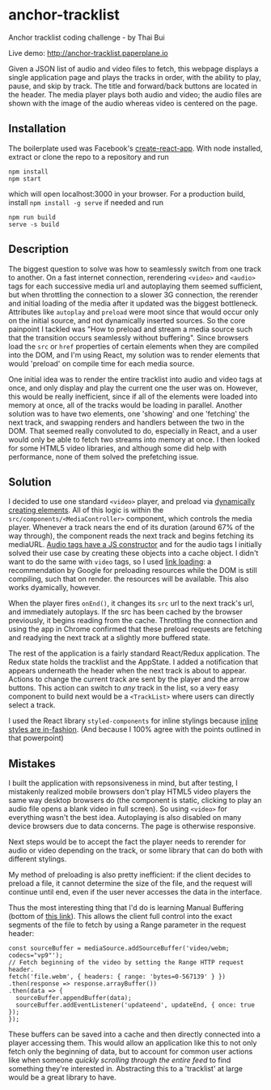 # anchor-tracklist
Anchor tracklist coding challenge - by Thai Bui

Live demo: http://anchor-tracklist.paperplane.io

Given a JSON list of audio and video files to fetch, this webpage displays a single application page and plays the tracks in order, with the ability to play, pause, and skip by track. The title and forward/back buttons are located in the header. The media player plays both audio and video; the audio files are shown with the image of the audio whereas video is centered on the page.

## Installation

The boilerplate used was Facebook's [create-react-app](https://github.com/facebookincubator/create-react-app). With node installed, extract or clone the repo to a repository and run
```
npm install
npm start
```
which will open localhost:3000 in your browser. For a production build, install `npm install -g serve` if needed and run
```
npm run build
serve -s build
```

## Description
The biggest question to solve was how to seamlessly switch from one track to another. On a fast internet connection, rerendering `<video>` and `<audio>` tags for each successive media url and autoplaying them seemed sufficient, but when throttling the connection to a slower 3G connection, the rerender and initial loading of the media after it updated was the biggest bottleneck. Attributes like `autoplay` and `preload` were moot since that would occur only on the initial source, and not dynamically inserted sources. So the core painpoint I tackled was "How to preload and stream a media source such that the transition occurs seamlessly without buffering". Since browsers load the `src` or `href` properties of certain elements when they are compiled into the DOM, and I'm using React, my solution was to render elements that would 'preload' on compile time for each media source.

One initial idea was to render the entire tracklist into audio and video tags at once, and only display and play the current one the user was on. However, this would be really inefficient, since if all of the elements were loaded into memory at once, all of the tracks would be loading in parallel. Another solution was to have two elements, one 'showing' and one 'fetching' the next track, and swapping renders and handlers between the two in the DOM. That seemed really convoluted to do, especially in React, and a user would only be able to fetch two streams into memory at once. I then looked for some HTML5 video libraries, and although some did help with performance, none of them solved the prefetching issue.

## Solution

I decided to use one standard `<video>` player, and preload via [dynamically creating elements](https://developers.google.com/web/updates/2016/03/link-rel-preload). All of this logic is within the `src/components/<MediaController>` component, which controls the media player. Whenever a track nears the end of its duration (around 67% of the way through), the component reads the next track and begins fetching its mediaURL. [Audio tags have a JS constructor](https://stackoverflow.com/questions/31060642/preload-multiple-audio-files) and for the audio tags I initially solved their use case by creating these objects into a cache object. I didn't want to do the same with `video` tags, so I used [link loading](https://developers.google.com/web/fundamentals/media/fast-playback-with-video-preload): a recommendation by Google for preloading resources while the DOM is still compiling, such that on render. the resources will be available. This also works dyamically, however.

When the player fires `onEnd()`, it changes its `src` url to the next track's url, and immediately autoplays. If the src has been cached by the browser previously, it begins reading from the cache. Throttling the connection and using the app in Chrome confirmed that these preload requests are fetching and readying the next track at a slightly more buffered state.

The rest of the application is a fairly standard React/Redux application. The Redux state holds the tracklist and the AppState. I added a notification that appears underneath the header when the next track is about to appear. Actions to change the current track are sent by the player and the arrow buttons. This action can switch to *any* track in the list, so a very easy component to build next would be a `<TrackList>` where users can directly select a track.

I used the React library `styled-components` for inline stylings because [inline styles are in-fashion](https://speakerdeck.com/vjeux/react-css-in-js). (And because I 100% agree with the points outlined in that powerpoint)

## Mistakes

I built the application with repsonsiveness in mind, but after testing, I mistakenly realized mobile browsers don't play HTML5 video players the same way desktop browsers do (the component is static, clicking to play an audio file opens a blank video in full screen). So using `<video>` for everything  wasn't the best idea. Autoplaying is also disabled on many device browsers due to data concerns. The page is otherwise responsive.

Next steps would be to accept the fact the player needs to rerender for audio or video depending on the track, or some library that can do both with different stylings.

My method of preloading is also pretty inefficient: if the client decides to preload a file, it cannot determine the size of the file, and the request will continue until end, even if the user never accesses the data in the interface.

Thus the most interesting thing that I'd do is learning Manual Buffering (bottom of [this link](https://developers.google.com/web/fundamentals/media/fast-playback-with-video-preload)). This allows the client full control into the exact segments of the file to fetch by using a Range parameter in the request header:
```
const sourceBuffer = mediaSource.addSourceBuffer('video/webm; codecs="vp9"');
// Fetch beginning of the video by setting the Range HTTP request header.
fetch('file.webm', { headers: { range: 'bytes=0-567139' } })
.then(response => response.arrayBuffer())
.then(data => {
  sourceBuffer.appendBuffer(data);
  sourceBuffer.addEventListener('updateend', updateEnd, { once: true });
});
```

These buffers can be saved into a cache and then directly connected into a player accessing them. This would allow an application like this to not only fetch only the beginning of data, but to account for common user actions like when someone *quickly scrolling through the entire feed* to find something they're interested in. Abstracting this to a 'tracklist' at large would be a great library to have.
